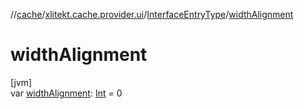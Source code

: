 //[cache](../../../index.md)/[xlitekt.cache.provider.ui](../index.md)/[InterfaceEntryType](index.md)/[widthAlignment](width-alignment.md)

# widthAlignment

[jvm]\
var [widthAlignment](width-alignment.md): [Int](https://kotlinlang.org/api/latest/jvm/stdlib/kotlin/-int/index.html) = 0
